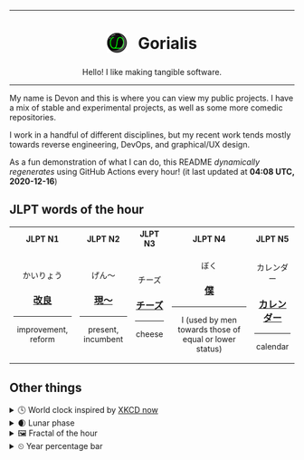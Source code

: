 ***

<h1 align="center">
<sub>
    <img src="readme/resources/avatar.png" height="36">
</sub>
&nbsp;
Gorialis
</h1>
<p align="center">
Hello! I like making tangible software.
</p>

***

My name is Devon and this is where you can view my public projects. I have a mix of stable and experimental projects, as well as some more comedic repositories.

I work in a handful of different disciplines, but my recent work tends mostly towards reverse engineering, DevOps, and graphical/UX design.

As a fun demonstration of what I can do, this README *dynamically regenerates* using GitHub Actions every hour! (it last updated at **04:08 UTC, 2020-12-16**)

<h2>JLPT words of the hour</h2>
<table>
    <tr>
        <th>JLPT N1</th>
        <th>JLPT N2</th>
        <th>JLPT N3</th>
        <th>JLPT N4</th>
        <th>JLPT N5</th>
    </tr>
    <tr>
        <td>
            <p align="center">かいりょう</p>
            <h3 align="center"><b><a href="https://jisho.org/search/%E6%94%B9%E8%89%AF">改良</a></b></h3>
            <hr>
            <p align="center">improvement,<wbr> reform</p>
        </td>
        <td>
            <p align="center">げん～</p>
            <h3 align="center"><b><a href="https://jisho.org/search/%E7%8F%BE%EF%BD%9E">現～</a></b></h3>
            <hr>
            <p align="center">present,<wbr> incumbent</p>
        </td>
        <td>
            <p align="center">チーズ</p>
            <h3 align="center"><b><a href="https://jisho.org/search/%E3%83%81%E3%83%BC%E3%82%BA">チーズ</a></b></h3>
            <hr>
            <p align="center">cheese</p>
        </td>
        <td>
            <p align="center">ぼく</p>
            <h3 align="center"><b><a href="https://jisho.org/search/%E5%83%95">僕</a></b></h3>
            <hr>
            <p align="center">I (used by men towards those of equal or lower status)</p>
        </td>
        <td>
            <p align="center">カレンダー</p>
            <h3 align="center"><b><a href="https://jisho.org/search/%E3%82%AB%E3%83%AC%E3%83%B3%E3%83%80%E3%83%BC">カレンダー</a></b></h3>
            <hr>
            <p align="center">calendar</p>
        </td>
    </tr>
</table>

<h2>Other things</h2>
<details>
<summary>🕓  World clock inspired by <a href="https://xkcd.com/now">XKCD now</a></summary>

> <img src="generated/now.png" width="512">

</details>
<details>
<summary>🌒 Lunar phase</summary>

The moon is approximately 7.10% through its phase (Waxing Crescent).

</details>
<details>
<summary>&#x1f5bc; Fractal of the hour</summary>

> <img src="generated/fractal.png" width="512">

</details>
<details>
<summary>&#x23f2; Year percentage bar</summary>
<pre><code>2020 [███████████████████▁] 95.68%</code></pre>
</details>
